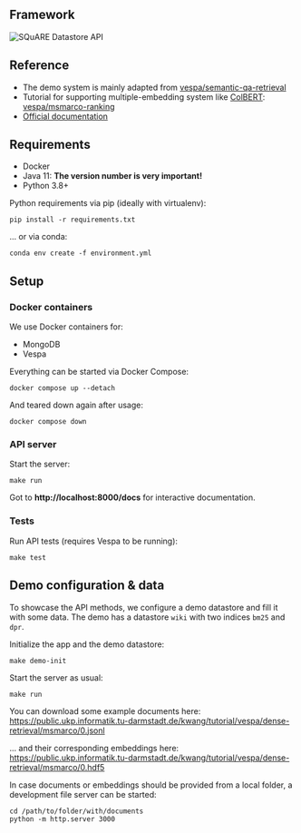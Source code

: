 ## Framework

![SQuARE Datastore API](https://user-images.githubusercontent.com/71278644/123296137-ac33ba00-d516-11eb-9c87-de7203c1e459.png)

## Reference
- The demo system is mainly adapted from [vespa/semantic-qa-retrieval](https://github.com/vespa-engine/sample-apps/tree/master/semantic-qa-retrieval)
- Tutorial for supporting multiple-embedding system like [ColBERT](https://github.com/stanford-futuredata/ColBERT): [vespa/msmarco-ranking](https://github.com/vespa-engine/sample-apps/blob/master/msmarco-ranking/passage-ranking.md)
- [Official documentation](https://docs.vespa.ai/en/vespa-quick-start.html)

## Requirements

- Docker
- Java 11: **The version number is very important!**
- Python 3.8+

Python requirements via pip (ideally with virtualenv):
```
pip install -r requirements.txt
```
... or via conda:
```
conda env create -f environment.yml
```

## Setup

### Docker containers

We use Docker containers for:
- MongoDB
- Vespa

Everything can be started via Docker Compose:
```
docker compose up --detach
```

And teared down again after usage:
```
docker compose down
```

### API server

Start the server:
```
make run
```

Got to **http://localhost:8000/docs** for interactive documentation.

### Tests

Run API tests (requires Vespa to be running):
```
make test
```

## Demo configuration & data

To showcase the API methods, we configure a demo datastore and fill it with some data.
The demo has a datastore `wiki` with two indices `bm25` and `dpr`.

Initialize the app and the demo datastore:
```
make demo-init
```

Start the server as usual:
```shell
make run
```

You can download some example documents here:
https://public.ukp.informatik.tu-darmstadt.de/kwang/tutorial/vespa/dense-retrieval/msmarco/0.jsonl

... and their corresponding embeddings here:
https://public.ukp.informatik.tu-darmstadt.de/kwang/tutorial/vespa/dense-retrieval/msmarco/0.hdf5

In case documents or embeddings should be provided from a local folder, a development file server can be started:
```
cd /path/to/folder/with/documents
python -m http.server 3000
```
